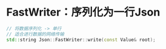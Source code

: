 # FastWriter：序列化为一行Json

```C++
// 将数据序列化 -> 单行
// 适合进行数据的网络传输
std::string Json::FastWriter::write(const Value& root);
```

